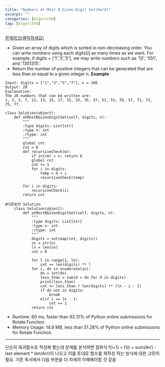 ```yaml
---
title: "Numbers At Most N Given Digit Set(Hard)"
excerpt: ""
categories: [Algorithm]
tag: [Algorithm]
---
```

[문제링크(클릭하세요)](https://leetcode.com/problems/numbers-at-most-n-given-digit-set/)
+ Given an array of digits which is sorted in non-decreasing order. You can write numbers using each digits[i] as many times as we want. For example, if digits = ['1','3','5'], we may write numbers such as '13', '551', and '1351315'.
+ Return the number of positive integers that can be generated that are less than or equal to a given integer n.
**Example**

```
Input: digits = ["1","3","5","7"], n = 100
Output: 20
Explanation: 
The 20 numbers that can be written are:
1, 3, 5, 7, 11, 13, 15, 17, 31, 33, 35, 37, 51, 53, 55, 57, 71, 73, 75, 77.
```

```
class Solution(object):
    def atMostNGivenDigitSet(self, digits, n):
        """
        :type digits: List[str]
        :type n: int
        :rtype: int
        """
        global cnt
        cnt = 0
        def recursiveCheck(m):
            if int(m) > n: return 0
            global cnt
            cnt += 1
            for i in digits:
                temp = m + i
                recursiveCheck(temp)

        for i in digits:
            recursiveCheck(i)
        return cnt

#다른분의 Solution
    class Solution(object):
        def atMostNGivenDigitSet(self, digits, n):
            """
            :type digits: List[str]
            :type n: int
            :rtype: int
            """
            digits = set(map(int, digits))
            sn = str(n)
            ln = len(sn)
            cnt = 0

            for l in range(1, ln):
                cnt += len(digits) ** l
            for i, dn in enumerate(sn):
                dn = int(dn)
                less_than = sum(d < dn for d in digits)
                print(less_than)
                cnt += less_than * len(digits) ** (ln - i - 1)
                if dn not in digits:
                    break
                elif i == ln - 1:
                    cnt += 1
            return cnt
```
+ Runtime: 60 ms, faster than 92.31% of Python online submissions for Rotate Function.
+ Memory Usage: 14.9 MB, less than 51.28% of Python online submissions for Rotate Function.
---
단순히 재귀함수로 작성해 봤는데 문제를 분석하면 점화식 f(i+1) = f(i) + sum(Arr) - last element * len(Arr)이 나오고 이를 토대로 함수를 재작성 하는 방식에 대한 고민이 필요. 기존 독서에서 다음 부분을 더 자세히 이해해야할 것 같음
